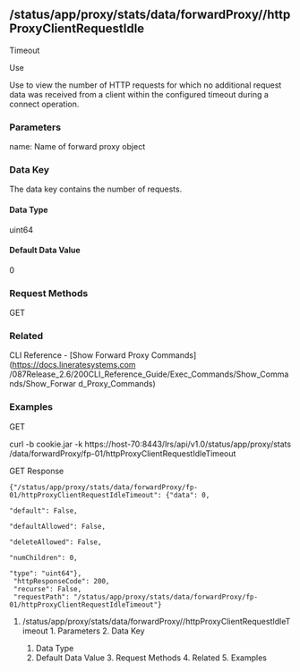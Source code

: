 ## /status/app/proxy/stats/data/forwardProxy/<name>/httpProxyClientRequestIdle
Timeout

Use

Use to view the number of HTTP requests for which no additional request data
was received from a client within the configured timeout during a connect
operation.

### Parameters

name: Name of forward proxy object

### Data Key

The data key contains the number of requests.

#### Data Type

uint64

#### Default Data Value

0

### Request Methods

GET

### Related

CLI Reference - [Show Forward Proxy Commands](https://docs.lineratesystems.com
/087Release_2.6/200CLI_Reference_Guide/Exec_Commands/Show_Commands/Show_Forwar
d_Proxy_Commands)

### Examples

GET

curl -b cookie.jar -k https://host-70:8443/lrs/api/v1.0/status/app/proxy/stats
/data/forwardProxy/fp-01/httpProxyClientRequestIdleTimeout

GET Response

    
    {"/status/app/proxy/stats/data/forwardProxy/fp-01/httpProxyClientRequestIdleTimeout": {"data": 0,
                                                                                            "default": False,
                                                                                            "defaultAllowed": False,
                                                                                            "deleteAllowed": False,
                                                                                            "numChildren": 0,
                                                                                            "type": "uint64"},
     "httpResponseCode": 200,
     "recurse": False,
     "requestPath": "/status/app/proxy/stats/data/forwardProxy/fp-01/httpProxyClientRequestIdleTimeout"}
    

  1. /status/app/proxy/stats/data/forwardProxy/<name>/httpProxyClientRequestIdleTimeout
    1. Parameters
    2. Data Key
      1. Data Type
      2. Default Data Value
    3. Request Methods
    4. Related
    5. Examples


